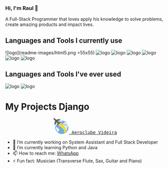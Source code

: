### Hi, I'm Raul 👋

A Full-Stack Programmer that loves apply his knowledge to solve problems, create amazing products and impact lives.

## Languages and Tools I currently use

![logo](readme-images/html5.png =55x55)
![logo](readme-images/css3.png=55x55)
![logo](readme-images/javascript.png=55x55)
![logo](readme-images/java.png=55x55)
![logo](readme-images/sql.png=55x55)
![logo](readme-images/github.png=55x55)
![logo](readme-images/visual_code.png=55x55)

## Languages and Tools I've ever used

![logo](readme-images/python.png=55x55)
![logo](readme-images/django.png=55x55)

# My Projects Django

<div align="center">
  <kbd>
    <a href="https://www.aeroclubevideira.com.br/">
        <img src="readme-images/globe.png" width='50px'/>
        Aeroclube Videira
    </a>
  </kbd>
</div>

- 🔭 I’m currently working on System Assistant and Full Stack Developer
- 🌱 I’m currently learning Python and Java
- 📫 How to reach me: [WhatsApp](https://api.whatsapp.com/send?phone=5549991781296&text=Enviar%20mensagem%20para%20Raul)
- ⚡ Fun fact: Musician (Transverse Flute, Sax, Guitar and Piano)